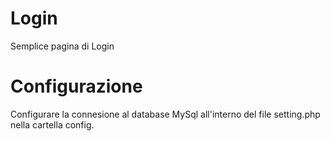 # Login
Semplice pagina di Login

# Configurazione

Configurare la connesione al database MySql all'interno del file setting.php nella cartella config.
